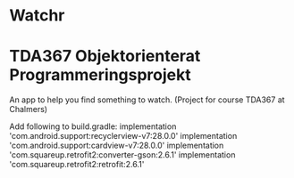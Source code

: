 # Watchr
# TDA367 Objektorienterat Programmeringsprojekt

An app to help you find something to watch. (Project for course TDA367 at Chalmers)

Add following to build.gradle:
implementation 'com.android.support:recyclerview-v7:28.0.0'
implementation 'com.android.support:cardview-v7:28.0.0'
implementation 'com.squareup.retrofit2:converter-gson:2.6.1'
implementation 'com.squareup.retrofit2:retrofit:2.6.1'
